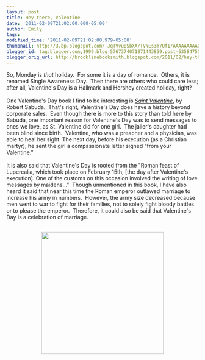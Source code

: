 ```yaml
---
layout: post
title: Hey there, Valentine
date: '2011-02-09T21:02:00.000-05:00'
author: Emily
tags: 
modified_time: '2011-02-09T21:02:00.979-05:00'
thumbnail: http://3.bp.blogspot.com/-JqTVvu0SbXA/TVNEs3m7QfI/AAAAAAAAAOI/1Ni0suBJZYg/s72-c/0978068982429_500X500.jpg
blogger_id: tag:blogger.com,1999:blog-5767374071871443859.post-6358475521330430505
blogger_orig_url: http://brooklinebooksmith.blogspot.com/2011/02/hey-there-valentine.html
---
```


So, Monday is <em>that</em> holiday.&nbsp; For some it is a day of romance.&nbsp; Others, it is renamed Single Awareness Day.&nbsp; Then there are others who could care less; after all, Valentine's Day is a Hallmark and Hershey created holiday, right?<br /><br />One Valentine's Day book I find to be interesting is <em><a href="http://www.brooklinebooksmith-shop.com/book/9780689824296">Saint Valentine</a></em>, by Robert Sabuda.&nbsp; That's right, Valentine's Day does have a history beyond corporate sales.&nbsp; Even though there is more to this story than told here by Sabuda, one important&nbsp;reason for&nbsp;Valentine's Day was&nbsp;to send messages to ones we love, as St. Valentine did for one girl.&nbsp; The jailer's daughter had been blind since&nbsp;birth.&nbsp; Valentine, who was a preacher and a&nbsp;physician, was able to heal her sight.&nbsp;The next day, before his execution (as a Christian martyr),&nbsp;he sent&nbsp;the girl&nbsp;a compassionate letter signed "from your Valentine."&nbsp; <br /><br />It is also said that Valentine's Day is rooted from the "Roman feast of Lupercalia, which took place on February 15th, [the day after Valentine's execution]. One of the customs on this occasion involved the writing of love messages by maidens..."&nbsp; Though unmentioned in this book,&nbsp;I have also heard it said that near this time the Roman emperor outlawed marriage to increase his army in numbers.&nbsp; However, the army size decreased because men went to war to fight for their families, not to&nbsp;solely fight bloody battles or to&nbsp;please the emperor.&nbsp; Therefore, it could also be said that Valentine's Day is a celebration of marriage.<br /><br /><div class="separator" style="clear: both; text-align: center;"><a href="http://3.bp.blogspot.com/-JqTVvu0SbXA/TVNEs3m7QfI/AAAAAAAAAOI/1Ni0suBJZYg/s1600/0978068982429_500X500.jpg" imageanchor="1" style="margin-left: 1em; margin-right: 1em;"><img border="0" h5="true" height="320" src="http://3.bp.blogspot.com/-JqTVvu0SbXA/TVNEs3m7QfI/AAAAAAAAAOI/1Ni0suBJZYg/s320/0978068982429_500X500.jpg" width="320" /></a></div>